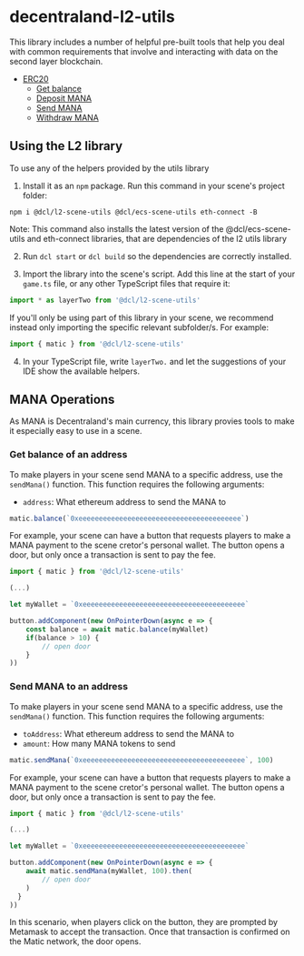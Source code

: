 # decentraland-l2-utils

This library includes a number of helpful pre-built tools that help you deal with common requirements that involve and interacting with data on the second layer blockchain.

- [ERC20](#ERC20)
  - [Get balance](#get-balance)
  - [Deposit MANA](#deposit-MANA)
  - [Send MANA](#send-MANA)
  - [Withdraw MANA](#withdraw-MANA)

## Using the L2 library

To use any of the helpers provided by the utils library

1. Install it as an `npm` package. Run this command in your scene's project folder:

```
npm i @dcl/l2-scene-utils @dcl/ecs-scene-utils eth-connect -B
```

Note: This command also installs the latest version of the @dcl/ecs-scene-utils and eth-connect libraries, that are dependencies of the l2 utils library

2. Run `dcl start` or `dcl build` so the dependencies are correctly installed.

3. Import the library into the scene's script. Add this line at the start of your `game.ts` file, or any other TypeScript files that require it:

```ts
import * as layerTwo from '@dcl/l2-scene-utils'
```

If you'll only be using part of this library in your scene, we recommend instead only importing the specific relevant subfolder/s. For example:

```ts
import { matic } from '@dcl/l2-scene-utils'
```

4. In your TypeScript file, write `layerTwo.` and let the suggestions of your IDE show the available helpers.

## MANA Operations

As MANA is Decentraland's main currency, this library provies tools to make it especially easy to use in a scene.

### Get balance of an address

To make players in your scene send MANA to a specific address, use the `sendMana()` function. This function requires the following arguments:

- `address`: What ethereum address to send the MANA to

```ts
matic.balance(`0xeeeeeeeeeeeeeeeeeeeeeeeeeeeeeeeeeeeeeeee`)
```

For example, your scene can have a button that requests players to make a MANA payment to the scene cretor's personal wallet. The button opens a door, but only once a transaction is sent to pay the fee.

```ts
import { matic } from '@dcl/l2-scene-utils'

(...)

let myWallet = `0xeeeeeeeeeeeeeeeeeeeeeeeeeeeeeeeeeeeeeeee`

button.addComponent(new OnPointerDown(async e => {
	const balance = await matic.balance(myWallet)
	if(balance > 10) {
		// open door
	}
))
```

### Send MANA to an address

To make players in your scene send MANA to a specific address, use the `sendMana()` function. This function requires the following arguments:

- `toAddress`: What ethereum address to send the MANA to
- `amount`: How many MANA tokens to send

```ts
matic.sendMana(`0xeeeeeeeeeeeeeeeeeeeeeeeeeeeeeeeeeeeeeeee`, 100)
```

For example, your scene can have a button that requests players to make a MANA payment to the scene cretor's personal wallet. The button opens a door, but only once a transaction is sent to pay the fee.

```ts
import { matic } from '@dcl/l2-scene-utils'

(...)

let myWallet = `0xeeeeeeeeeeeeeeeeeeeeeeeeeeeeeeeeeeeeeeee`

button.addComponent(new OnPointerDown(async e => {
	await matic.sendMana(myWallet, 100).then(
		// open door
	)
  }
))
```

In this scenario, when players click on the button, they are prompted by Metamask to accept the transaction.
Once that transaction is confirmed on the Matic network, the door opens.

